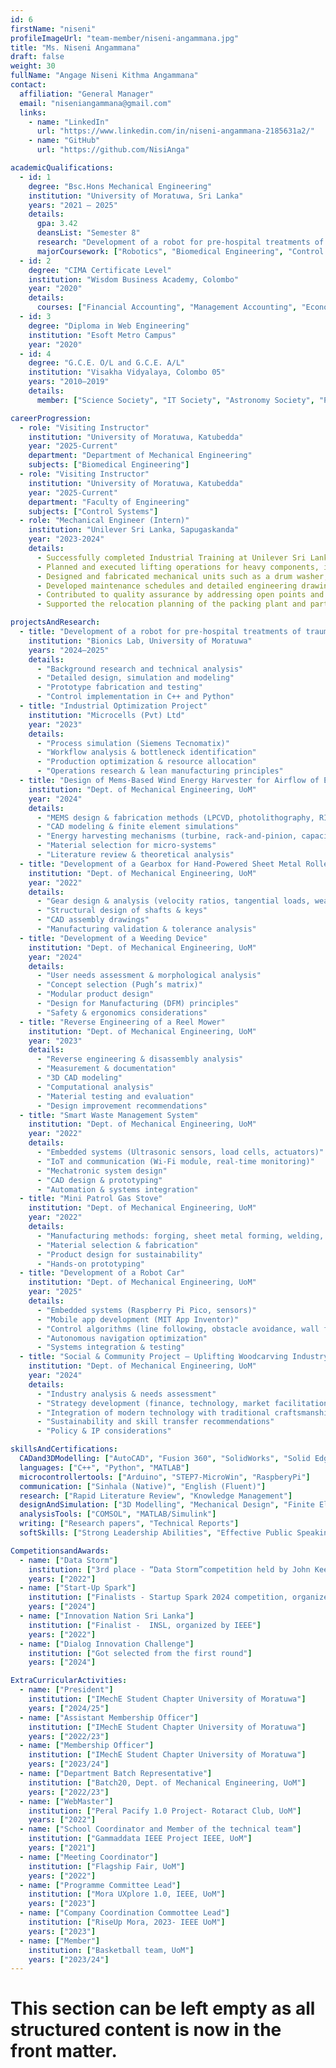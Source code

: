 ```yaml
---
id: 6
firstName: "niseni"
profileImageUrl: "team-member/niseni-angammana.jpg"
title: "Ms. Niseni Angammana"
draft: false
weight: 30
fullName: "Angage Niseni Kithma Angammana"
contact:
  affiliation: "General Manager"
  email: "niseniangammana@gmail.com"
  links:
    - name: "LinkedIn"
      url: "https://www.linkedin.com/in/niseni-angammana-2185631a2/"
    - name: "GitHub"
      url: "https://github.com/NisiAnga"

academicQualifications:
  - id: 1
    degree: "Bsc.Hons Mechanical Engineering"
    institution: "University of Moratuwa, Sri Lanka"
    years: "2021 – 2025"
    details:
      gpa: 3.42
      deansList: "Semester 8"
      research: "Development of a robot for pre-hospital treatments of traumatic bleeding wounds"
      majorCoursework: ["Robotics", "Biomedical Engineering", "Control Systems", "Computer-Aided Engineering"]
  - id: 2
    degree: "CIMA Certificate Level"
    institution: "Wisdom Business Academy, Colombo"
    year: "2020"
    details:
      courses: ["Financial Accounting", "Management Accounting", "Economics", "Business Law"]
  - id: 3
    degree: "Diploma in Web Engineering"
    institution: "Esoft Metro Campus"
    year: "2020"
  - id: 4
    degree: "G.C.E. O/L and G.C.E. A/L"
    institution: "Visakha Vidyalaya, Colombo 05"
    years: "2010–2019"
    details:
      member: ["Science Society", "IT Society", "Astronomy Society", "President - Junior Science Society"]

careerProgression:
  - role: "Visiting Instructor"
    institution: "University of Moratuwa, Katubedda"
    year: "2025-Current"
    department: "Department of Mechanical Engineering"
    subjects: ["Biomedical Engineering"]
  - role: "Visiting Instructor"
    institution: "University of Moratuwa, Katubedda"
    year: "2025-Current"
    department: "Faculty of Engineering"
    subjects: ["Control Systems"]
  - role: "Mechanical Engineer (Intern)"
    institution: "Unilever Sri Lanka, Sapugaskanda"
    year: "2023-2024"
    details:
      - Successfully completed Industrial Training at Unilever Sri Lanka Limited, Sapugaskanda.
      - Planned and executed lifting operations for heavy components, including vessels and drainpipes, ensuring minimal modifications and adherence to safety standards.
      - Designed and fabricated mechanical units such as a drum washer, drum emptying unit, and hygienic entry system.
      - Developed maintenance schedules and detailed engineering drawings for new machinery and system extensions.
      - Contributed to quality assurance by addressing open points and validating processes like passivation.
      - Supported the relocation planning of the packing plant and participated in machinery and piping installations.

projectsAndResearch:
  - title: "Development of a robot for pre-hospital treatments of traumatic bleeding wounds"
    institution: "Bionics Lab, University of Moratuwa"
    years: "2024–2025"
    details:
      - "Background research and technical analysis"
      - "Detailed design, simulation and modeling"
      - "Prototype fabrication and testing"
      - "Control implementation in C++ and Python"
  - title: "Industrial Optimization Project"
    institution: "Microcells (Pvt) Ltd"
    year: "2023"
    details:
      - "Process simulation (Siemens Tecnomatix)"
      - "Workflow analysis & bottleneck identification"
      - "Production optimization & resource allocation"
      - "Operations research & lean manufacturing principles"
  - title: "Design of Mems-Based Wind Energy Harvester for Airflow of Exhaust Systems"
    institution: "Dept. of Mechanical Engineering, UoM"
    year: "2024"
    details:
      - "MEMS design & fabrication methods (LPCVD, photolithography, RIE)"
      - "CAD modeling & finite element simulations"
      - "Energy harvesting mechanisms (turbine, rack-and-pinion, capacitive comb-drive)"
      - "Material selection for micro-systems"
      - "Literature review & theoretical analysis"
  - title: "Development of a Gearbox for Hand-Powered Sheet Metal Roller"
    institution: "Dept. of Mechanical Engineering, UoM"
    year: "2022"
    details:
      - "Gear design & analysis (velocity ratios, tangential loads, wear & dynamic force calculations)"
      - "Structural design of shafts & keys"
      - "CAD assembly drawings"
      - "Manufacturing validation & tolerance analysis"
  - title: "Development of a Weeding Device"
    institution: "Dept. of Mechanical Engineering, UoM"
    year: "2024"
    details:
      - "User needs assessment & morphological analysis"
      - "Concept selection (Pugh’s matrix)"
      - "Modular product design"
      - "Design for Manufacturing (DFM) principles"
      - "Safety & ergonomics considerations"
  - title: "Reverse Engineering of a Reel Mower"
    institution: "Dept. of Mechanical Engineering, UoM"
    year: "2023"
    details:
      - "Reverse engineering & disassembly analysis"
      - "Measurement & documentation"
      - "3D CAD modeling"
      - "Computational analysis"
      - "Material testing and evaluation"
      - "Design improvement recommendations"
  - title: "Smart Waste Management System"
    institution: "Dept. of Mechanical Engineering, UoM"
    year: "2022"
    details:
      - "Embedded systems (Ultrasonic sensors, load cells, actuators)"
      - "IoT and communication (Wi-Fi module, real-time monitoring)"
      - "Mechatronic system design"
      - "CAD design & prototyping"
      - "Automation & systems integration"
  - title: "Mini Patrol Gas Stove"
    institution: "Dept. of Mechanical Engineering, UoM"
    year: "2022"
    details:
      - "Manufacturing methods: forging, sheet metal forming, welding, lathe machining, joining methods"
      - "Material selection & fabrication"
      - "Product design for sustainability"
      - "Hands-on prototyping"
  - title: "Development of a Robot Car"
    institution: "Dept. of Mechanical Engineering, UoM"
    year: "2025"
    details:
      - "Embedded systems (Raspberry Pi Pico, sensors)"
      - "Mobile app development (MIT App Inventor)"
      - "Control algorithms (line following, obstacle avoidance, wall following)"
      - "Autonomous navigation optimization"
      - "Systems integration & testing"
  - title: "Social & Community Project – Uplifting Woodcarving Industry"
    institution: "Dept. of Mechanical Engineering, UoM"
    year: "2024"
    details:
      - "Industry analysis & needs assessment"
      - "Strategy development (finance, technology, market facilitation)"
      - "Integration of modern technology with traditional craftsmanship"
      - "Sustainability and skill transfer recommendations"
      - "Policy & IP considerations"

skillsAndCertifications:
  CADand3DModelling: ["AutoCAD", "Fusion 360", "SolidWorks", "Solid Edge", "Siemens NX"]
  languages: ["C++", "Python", "MATLAB"]
  microcontrollertools: ["Arduino", "STEP7-MicroWin", "RaspberyPi"]
  communication: ["Sinhala (Native)", "English (Fluent)"]
  research: ["Rapid Literature Review", "Knowledge Management"]
  designAndSimulation: ["3D Modelling", "Mechanical Design", "Finite Element Analysis", "Control Systems", "Optimization"]
  analysisTools: ["COMSOL", "MATLAB/Simulink"]
  writing: ["Research papers", "Technical Reports"]
  softSkills: ["Strong Leadership Abilities", "Effective Public Speaking", "Teaching and Mentoring Skills", "Excellent Communication and Interpersonal Skills"]

CompetitionsandAwards:
  - name: ["Data Storm"]
    institution: ["3rd place - “Data Storm”competition held by John Keells with Rotaract club of UoM."]
    years: ["2022"]
  - name: ["Start-Up Spark"]
    institution: ["Finalists - Startup Spark 2024 competition, organized by IESL"]
    years: ["2024"]
  - name: ["Innovation Nation Sri Lanka"]
    institution: ["Finalist -  INSL, organized by IEEE"]
    years: ["2022"]
  - name: ["Dialog Innovation Challenge"]
    institution: ["Got selected from the first round"]
    years: ["2024"]

ExtraCurricularActivities:
  - name: ["President"]
    institution: ["IMechE Student Chapter University of Moratuwa"]
    years: ["2024/25"]
  - name: ["Assistant Membership Officer"]
    institution: ["IMechE Student Chapter University of Moratuwa"]
    years: ["2022/23"]
  - name: ["Membership Officer"]
    institution: ["IMechE Student Chapter University of Moratuwa"]
    years: ["2023/24"]
  - name: ["Department Batch Representative"]
    institution: ["Batch20, Dept. of Mechanical Engineering, UoM"]
    years: ["2022/23"]
  - name: ["WebMaster"]
    institution: ["Peral Pacify 1.0 Project- Rotaract Club, UoM"]
    years: ["2022"]
  - name: ["School Coordinator and Member of the technical team"]
    institution: ["Gammaddata IEEE Project IEEE, UoM"]
    years: ["2021"]
  - name: ["Meeting Coordinator"]
    institution: ["Flagship Fair, UoM"]
    years: ["2022"]
  - name: ["Programme Committee Lead"]
    institution: ["Mora UXplore 1.0, IEEE, UoM"]
    years: ["2023"]
  - name: ["Company Coordination Commottee Lead"]
    institution: ["RiseUp Mora, 2023- IEEE UoM"]
    years: ["2023"]
  - name: ["Member"]
    institution: ["Basketball team, UoM"]
    years: ["2023/24"]
---
```

# This section can be left empty as all structured content is now in the front matter.